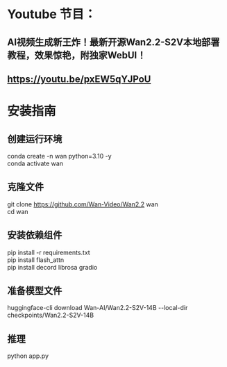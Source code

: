 # Youtube 节目：
## AI视频生成新王炸！最新开源Wan2.2-S2V本地部署教程，效果惊艳，附独家WebUI！
## https://youtu.be/pxEW5qYJPoU

# 安装指南
## 创建运行环境
conda create -n wan python=3.10 -y    
conda activate wan   

## 克隆文件
git clone https://github.com/Wan-Video/Wan2.2 wan   
cd wan   

## 安装依赖组件
pip install -r requirements.txt    
pip install flash_attn   
pip install decord librosa gradio   

## 准备模型文件
huggingface-cli download Wan-AI/Wan2.2-S2V-14B --local-dir checkpoints/Wan2.2-S2V-14B   

## 推理
python app.py   



  












 
















